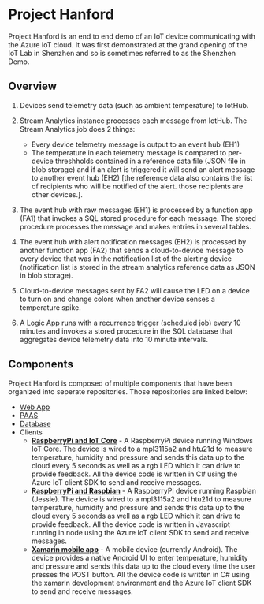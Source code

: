 # Project Hanford
Project Hanford is an end to end demo of an IoT device communicating with the Azure IoT cloud. It was first demonstrated at the grand opening of the IoT Lab in Shenzhen and so is sometimes referred to as the Shenzhen Demo.

## Overview

1. Devices send telemetry data (such as ambient temperature) to IotHub.
2. Stream Analytics instance processes each message from IotHub. The Stream Analytics job does 2 things:
	* Every device telemetry message is output to an event hub (EH1)
	* The temperature in each telemetry message is compared to per-device threshholds contained in a reference data file (JSON file in blob storage) and if an alert is triggered it will send an alert message to another event hub (EH2) [the reference data also contains the list of recipients who will be notified of the alert. those recipients are other devices.].

3. The event hub with raw messages (EH1) is processed by a function app (FA1) that invokes a SQL stored procedure for each message. The stored procedure processes the message and makes entries in several tables.
4. The event hub with alert notification messages (EH2) is processed by another function app (FA2) that sends a cloud-to-device message to every device that was in the notification list of the alerting device (notification list is stored in the stream analytics reference data as JSON in blob storage).
5. Cloud-to-device messages sent by FA2 will cause the LED on a device to turn on and change colors when another device senses a temperature spike.
6. A Logic App runs with a recurrence trigger (scheduled job) every 10 minutes and invokes a stored procedure in the SQL database that aggregates device telemetry data into 10 minute intervals.


## Components

Project Hanford is composed of multiple components that have been organized into seperate repositories. Those repositories are linked below:

- [Web App](https://github.com/Redcley/iotil-hanford-webapp)
- [PAAS](https://github.com/Redcley/iotil-hanford-paas)
- [Database](https://github.com/Redcley/iotil-hanford-database)
- Clients
  - [**RaspberryPi and IoT Core**](https://github.com/Redcley/iotil-hanford-rpi-core) - A RaspberryPi device running Windows IoT Core. The device is wired to a mpl3115a2 and htu21d to measure temperature, humidity and pressure and sends this data up to the cloud every 5 seconds as well as a rgb LED which it can drive to provide feedback. All the device code is written in C# using the Azure IoT client SDK to send and receive messages.
  - [**RaspberryPi and Raspbian**](https://github.com/Redcley/iotil-hanford-rpi-core) - A RaspberryPi device running Raspbian (Jessie). The device is wired to a mpl3115a2 and htu21d to measure temperature, humidity and pressure and sends this data up to the cloud every 5 seconds as well as a rgb LED which it can drive to provide feedback. All the device code is written in Javascript running in node using the Azure IoT client SDK to send and receive messages.
  - [**Xamarin mobile app**](https://github.com/Redcley/iotil-hanford-mobile) - A mobile device (currently Android). The device provides a native Android UI to enter temperature, humidity and pressure and sends this data up to the cloud every time the user presses the POST button. All the device code is written in C# using the xamarin development environment and the Azure IoT client SDK to send and receive messages.

